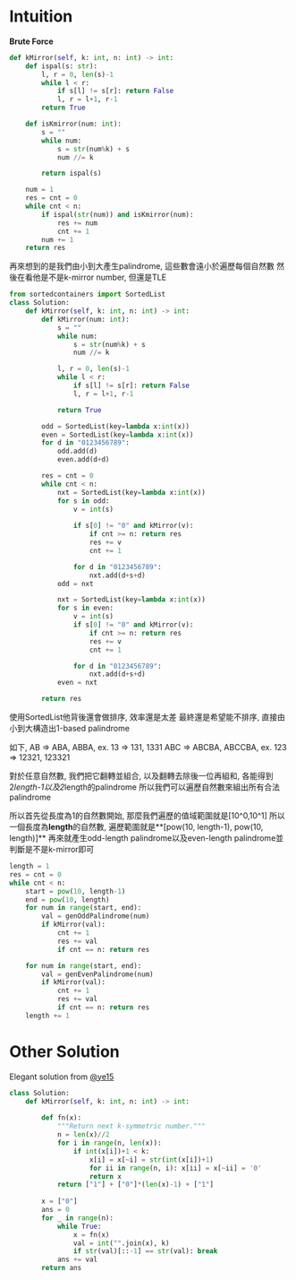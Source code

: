 # Intuition

**Brute Force**
```py
def kMirror(self, k: int, n: int) -> int:
    def ispal(s: str):
        l, r = 0, len(s)-1
        while l < r:
            if s[l] != s[r]: return False
            l, r = l+1, r-1
        return True

    def isKmirror(num: int):
        s = ""
        while num:
            s = str(num%k) + s
            num //= k

        return ispal(s)

    num = 1
    res = cnt = 0
    while cnt < n:
        if ispal(str(num)) and isKmirror(num):
            res += num
            cnt += 1
        num += 1
    return res
```

再來想到的是我們由小到大產生palindrome, 這些數會遠小於遍歷每個自然數
然後在看他是不是k-mirror number, 但還是TLE
```py
from sortedcontainers import SortedList
class Solution:
    def kMirror(self, k: int, n: int) -> int:
        def kMirror(num: int):
            s = ""
            while num:
                s = str(num%k) + s
                num //= k

            l, r = 0, len(s)-1
            while l < r:
                if s[l] != s[r]: return False
                l, r = l+1, r-1

            return True

        odd = SortedList(key=lambda x:int(x))
        even = SortedList(key=lambda x:int(x))
        for d in "0123456789":
            odd.add(d)
            even.add(d+d)

        res = cnt = 0
        while cnt < n:
            nxt = SortedList(key=lambda x:int(x))
            for s in odd:
                v = int(s)
                
                if s[0] != "0" and kMirror(v):
                    if cnt >= n: return res
                    res += v
                    cnt += 1

                for d in "0123456789":
                    nxt.add(d+s+d)
            odd = nxt

            nxt = SortedList(key=lambda x:int(x))
            for s in even:
                v = int(s)
                if s[0] != "0" and kMirror(v):
                    if cnt >= n: return res
                    res += v
                    cnt += 1

                for d in "0123456789":
                    nxt.add(d+s+d)
            even = nxt

        return res
```

使用SortedList他背後還會做排序, 效率還是太差
最終還是希望能不排序, 直接由小到大構造出1-based palindrome

如下,
AB => ABA, ABBA, ex. 13 => 131, 1331
ABC => ABCBA, ABCCBA, ex. 123 => 12321, 123321

對於任意自然數, 我們把它翻轉並組合, 以及翻轉去除後一位再組和, 各能得到2*length-1以及2*length的palindrome
所以我們可以遍歷自然數來組出所有合法palindrome

所以首先從長度為1的自然數開始, 那麼我們遍歷的值域範圍就是[10^0,10^1]
所以一個長度為**length**的自然數, 遍歷範圍就是**[pow(10, length-1), pow(10, length)]**
再來就產生odd-length palindrome以及even-length palindrome並判斷是不是k-mirror即可

```py
length = 1
res = cnt = 0
while cnt < n:
    start = pow(10, length-1)
    end = pow(10, length)
    for num in range(start, end):
        val = genOddPalindrome(num)
        if kMirror(val):
            cnt += 1
            res += val
            if cnt == n: return res

    for num in range(start, end):
        val = genEvenPalindrome(num)
        if kMirror(val):
            cnt += 1
            res += val
            if cnt == n: return res
    length += 1
```

# Other Solution

Elegant solution from [@ye15](https://leetcode.com/problems/sum-of-k-mirror-numbers/solutions/1589048/python3-enumerate-k-symmetric-numbers/)

```py
class Solution:
    def kMirror(self, k: int, n: int) -> int:
        
        def fn(x):
            """Return next k-symmetric number."""
            n = len(x)//2
            for i in range(n, len(x)): 
                if int(x[i])+1 < k: 
                    x[i] = x[~i] = str(int(x[i])+1)
                    for ii in range(n, i): x[ii] = x[~ii] = '0'
                    return x
            return ["1"] + ["0"]*(len(x)-1) + ["1"]
                
        x = ["0"]
        ans = 0
        for _ in range(n): 
            while True: 
                x = fn(x)
                val = int("".join(x), k)
                if str(val)[::-1] == str(val): break
            ans += val
        return ans 
```
